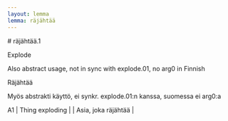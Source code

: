 ```yaml
---
layout: lemma
lemma: räjähtää
---
```


<div class="sense">
# <span class="sensename">räjähtää.1</span>

<span class="description">Explode</span>

Also abstract usage, not in sync with explode.01, no arg0 in Finnish

<span class="description">Räjähtää</span>

Myös abstrakti käyttö, ei synkr. explode.01:n kanssa, suomessa ei arg0:a

A1 | Thing exploding |   | Asia, joka räjähtää |  

</div>

